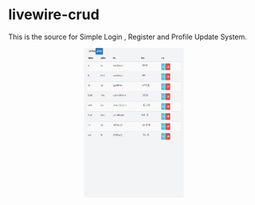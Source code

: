 # livewire-crud
This is the source for Simple Login , Register and Profile Update System.
<p align="center"><img src="public/images/image123.png" width="200px" height="300"></p>